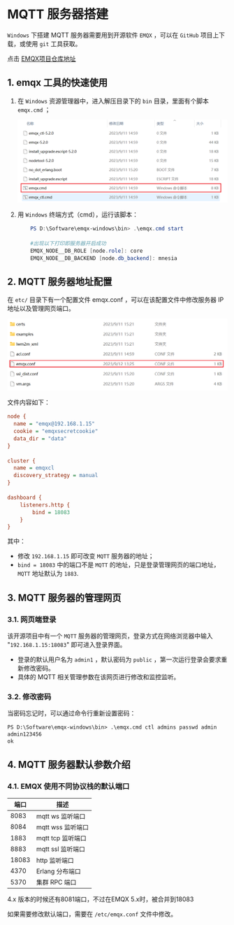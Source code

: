 # MQTT 服务器搭建

`Windows` 下搭建 MQTT 服务器需要用到开源软件 `EMQX` ，可以在 `GitHub` 项目上下载，或使用 `git` 工具获取。

点击 [EMQX项目仓库地址](https://github.com/emqx/emqx.git)

## 1. emqx 工具的快速使用

1. 在 `Windows` 资源管理器中，进入解压目录下的 `bin` 目录，里面有个脚本 `emqx.cmd` ；
    
    ![emqx-bin](png/emqx-bin.png)

2. 用 `Windows` 终端方式（cmd），运行该脚本：

    ```powershell
        PS D:\Software\emqx-windows\bin> .\emqx.cmd start

        #出现以下打印即服务器开启成功
        EMQX_NODE__DB_ROLE [node.role]: core
        EMQX_NODE__DB_BACKEND [node.db_backend]: mnesia
    ```
    
## 2. MQTT 服务器地址配置

在 `etc/` 目录下有一个配置文件 emqx.conf ，可以在该配置文件中修改服务器 IP 地址以及管理网页端口。

![emqx-bin](png/emqx-etc.png)

文件内容如下：
```ini
node {
  name = "emqx@192.168.1.15"
  cookie = "emqxsecretcookie"
  data_dir = "data"
}

cluster {
  name = emqxcl
  discovery_strategy = manual
}

dashboard {
    listeners.http {
        bind = 18083
    }
}
```
其中：
- 修改 `192.168.1.15` 即可改变 `MQTT` 服务器的地址；
- `bind = 18083` 中的端口不是 `MQTT` 的地址，只是登录管理网页的端口地址，`MQTT` 地址默认为 `1883`.

## 3. MQTT 服务器的管理网页
### 3.1. 网页端登录
该开源项目中有一个 `MQTT` 服务器的管理网页，登录方式在网络浏览器中输入 "`192.168.1.15:18083`" 即可进入登录界面。

- 登录的默认用户名为 `admin1` ，默认密码为 `public` ，第一次运行登录会要求重新修改密码。
- 具体的 MQTT 相关管理参数在该网页进行修改和监控监听。

### 3.2. 修改密码
当密码忘记时，可以通过命令行重新设置密码：
```shell
PS D:\Software\emqx-windows\bin> .\emqx.cmd ctl admins passwd admin admin123456
ok
```

## 4. MQTT 服务器默认参数介绍
### 4.1. EMQX 使用不同协议栈的默认端口
| 端口 | 描述 |
| --- | --- |
| 8083 | mqtt ws 监听端口 |
| 8084 | mqtt wss 监听端口 |
| 1883 | mqtt tcp 监听端口 |
| 8883 | mqtt ssl 监听端口 |
| 18083 | http 监听端口 |
| 4370 | Erlang 分布端口 |
| 5370 | 集群 RPC 端口 |

 4.x 版本的时候还有8081端口，不过在EMQX 5.x时，被合并到18083

 如果需要修改默认端口，需要在 `/etc/emqx.conf` 文件中修改。
